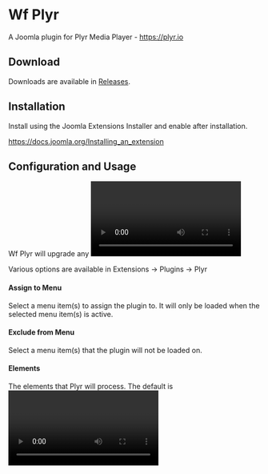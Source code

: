 # Wf Plyr
A Joomla plugin for Plyr Media Player - https://plyr.io

## Download
Downloads are available in [Releases](https://github.com/widgetfactory/wf-plyr/releases/).

## Installation
Install using the Joomla Extensions Installer and enable after installation.

https://docs.joomla.org/Installing_an_extension

## Configuration and Usage
Wf Plyr will upgrade any <video>, <audio> element, or any Youtube or Vimeo iframe player into a "simple, lightweight, accessible and customizable HTML5, YouTube and Vimeo media player that supports modern browsers."
  
Various options are available in Extensions -> Plugins -> Plyr

#### Assign to Menu
Select a menu item(s) to assign the plugin to. It will only be loaded when the selected menu item(s) is active.

#### Exclude from Menu
Select a menu item(s) that the plugin will not be loaded on.
  
#### Elements
The elements that Plyr will process. The default is <video>, <audio> and <iframe> (Youtube, Vimeo etc.)

#### Controls
The control options that will be shown in the Plyr UI.
  
#### Settings
The settings options that will be shown if the Settings control is enabled.
  
## Customization
Styling of the media player can be done via css. See https://github.com/sampotts/plyr#customizing-the-css  

## Bug Reports / Support / Issues
This plugin is in beta, so expect some probelms. Please use the Gitub Issue tracker to tell us about a any you've found.

